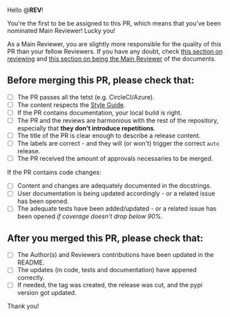 Hello @__REV__!

You're the first to be be assigned to this PR, which means that you've been nominated Main Reviewer! Lucky you!

As a Main Reviewer, you are slightly more responsible for the quality of this PR than your fellow Reviewers. If you have any doubt, check [this section on reviewing](https://phys2bids.readthedocs.io/en/latest/contributorfile.html#reviewing) and [this section on being the Main Reviewer](https://phys2bids.readthedocs.io/en/latest/contributorfile.html#mainreviewer) of the documents.

## Before merging this PR, please check that:
- [ ] The PR passes all the tetst (e.g. CircleCI/Azure).
- [ ] The content respects the [Style Guide](https://phys2bids.readthedocs.io/en/latest/contributorfile.html#styling).
- [ ] If the PR contains documentation, your local build is right.
- [ ] The PR and the reviews are harmonious with the rest of the repository, especially that **they don't introduce repetitions**.
- [ ] The title of the PR is clear enough to describe a release content.
- [ ] The labels are correct - and they will (or won't) trigger the correct `auto` release.
- [ ] The PR received the amount of approvals necessaries to be merged.

If the PR contains code changes:
- [ ] Content and changes are adequately documented in the docstrings.
- [ ] User documentation is being updated accordingly - or a related issue has been opened.
- [ ] The adequate tests have been added/updated - or a related issue has been opened *if coverage doesn't drop below 90%*.

## After you merged this PR, please check that:
- [ ] The Author(s) and Reviewers contributions have been updated in the README.
- [ ] The updates (in code, tests and documentation) have appened correctly.
- [ ] If needed, the tag was created, the release was cut, and the pypi version got updated.

Thank you!
